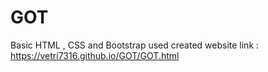 # GOT
Basic HTML , CSS and Bootstrap used created website 
link : https://vetri7316.github.io/GOT/GOT.html
